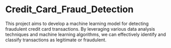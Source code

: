 # Credit_Card_Fraud_Detection
This project aims to develop a machine learning model for detecting fraudulent credit card transactions. By leveraging various data analysis techniques and machine learning algorithms, we can effectively identify and classify transactions as legitimate or fraudulent.
